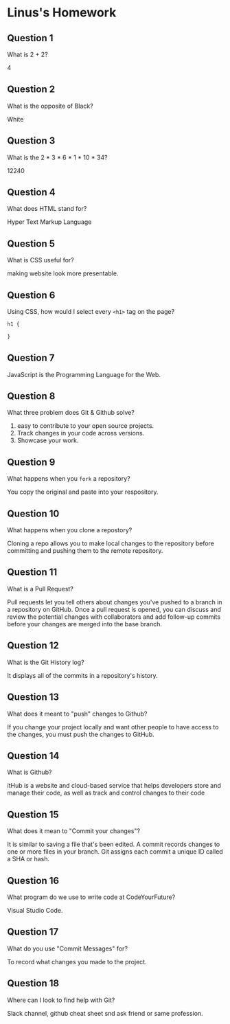 # Linus's Homework

## Question 1

What is 2 + 2?

4

## Question 2

What is the opposite of Black?

White

## Question 3

What is the  2 * 3 * 6 * 1 * 10 * 34?

12240

## Question 4 

What does HTML stand for?

Hyper Text Markup Language

## Question 5

What is CSS useful for?

making website look more presentable.

## Question 6

Using CSS, how would I select every `<h1>` tag on the page?

```css
h1 {

}
```

## Question 7

JavaScript is the Programming Language for the Web.


## Question 8

What three problem does Git & Github solve?
1. easy to contribute to your open source projects.
2. Track changes in your code across versions.
3. Showcase your work.


## Question 9

What happens when you `fork` a repository?

You copy the original and paste into your respository.

## Question 10 

What happens when you clone a repostory?

Cloning a repo allows you to make local changes to the repository before committing and pushing them to the remote repository.

## Question 11

What is a Pull Request?

Pull requests let you tell others about changes you've pushed to a branch in a repository on GitHub. Once a pull request is opened, you can discuss and review the potential changes with collaborators and add follow-up commits before your changes are merged into the base branch.

## Question 12

What is the Git History log?

It displays all of the commits in a repository's history.  

## Question 13

What does it meant to "push" changes to Github?

If you change your project locally and want other people to have access to the changes, you must push the changes to GitHub.

## Question 14

What is Github?

itHub is a website and cloud-based service that helps developers store and manage their code, as well as track and control changes to their code

## Question 15

What does it mean to "Commit your changes"?

It is similar to saving a file that's been edited. A commit records changes to one or more files in your branch. Git assigns each commit a unique ID called a SHA or hash.

## Question 16

What program do we use to write code at CodeYourFuture?

Visual Studio Code.

## Question 17

What do you use "Commit Messages" for?

To record what changes you made to the project.

## Question 18

Where can I look to find help with Git?

Slack channel, github cheat sheet snd ask friend or same profession.
